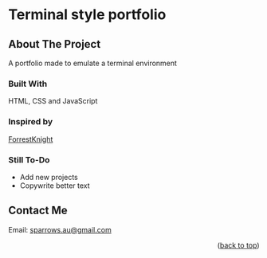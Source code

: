 # Terminal style portfolio

## About The Project

A portfolio made to emulate a terminal environment

### Built With

HTML, CSS and JavaScript

### Inspired by

[ForrestKnight](https://fkcodes.com/)

### Still To-Do

- Add new projects
- Copywrite better text

## Contact Me

Email: [sparrows.au@gmail.com](mailto:iyeradavid@gmail.com)

<p align="right">(<a href="#terminal-style-portfolio">back to top</a>)</p>
